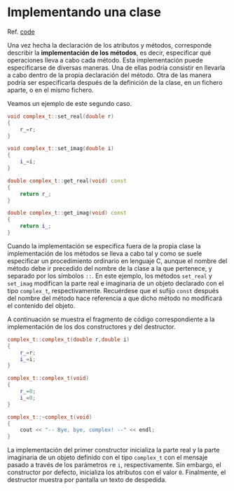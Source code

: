 # Implementando una clase

Ref. [code](code/code1.cpp)

Una vez hecha la declaración de los atributos y métodos, corresponde describir la **implementación de los métodos**, es decir, especificar qué operaciones lleva a cabo cada método. Esta implementación puede especificarse de diversas maneras. Una de ellas podría consistir en llevarla a cabo dentro de la propia declaración del método. Otra de las manera podría ser especificarla después de la definición de la clase, en un fichero aparte, o en el mismo fichero.

Veamos un ejemplo de este segundo caso.

```cpp
void complex_t::set_real(double r)
{
    r_=r;
}

void complex_t::set_imag(double i)
{
    i_=i;
}

double complex_t::get_real(void) const
{
    return r_;
}

double complex_t::get_imag(void) const
{
    return i_;
}
```

Cuando la implementación se especifica fuera de la propia clase la implementación de los métodos se lleva a cabo tal y como se suele especificar un procedimiento ordinario en lenguaje C, aunque el nombre del método debe ir precedido del nombre de la clase a la que pertenece, y separado por los símbolos `::`. En este ejemplo, los métodos `set_real` y `set_imag` modifican la parte real e imaginaria de un objeto declarado con el tipo `complex_t`, respectivamente.  Recuérdese que el sufijo `const` después del nombre del método hace referencia a que dicho método no modificará el contenido del objeto.

A continuación se muestra el fragmento de código correspondiente a la implementación de los dos constructores y del destructor.

```cpp
complex_t::complex_t(double r,double i)
{
    r_=r;
    i_=i;
}

complex_t::complex_t(void)
{
    r_=0;
    i_=0;
}

complex_t::~complex_t(void)
{
    cout << "-- Bye, bye, complex! --" << endl;
}
```

La implementación del primer constructor inicializa la parte real y la parte imaginaria de un objeto definido con el tipo `complex_t` con el mensaje pasado a través de los parámetros `r`e `i`, respectivamente. Sin embargo, el constructor por defecto, inicializa los atributos con el valor `0`.  Finalmente, el destructor muestra por pantalla un texto de despedida.

